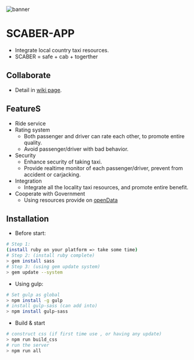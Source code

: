 ![banner](http://i.imgur.com/7FS24Ts.png)


# SCABER-APP

- Integrate local country taxi resources.
- SCABER = safe + cab + togerther

## Collaborate
- Detail in [wiki page](https://github.com/SCABER-Dev-Team/SCABER/wiki/Develope).

## FeatureS
- Ride service
- Rating system
    - Both passenger and driver can rate each other, to promote entire quality.
    - Avoid passenger/driver with bad behavior.
- Security
    - Enhance security of taking taxi.
    - Provide realtime monitor of each passenger/driver, prevent from accident or carjacking.
- Integration
    - Integrate all the locality taxi resources, and promote entire benefit.
- Cooperate with Government
    - Using resources provide on [openData](http://data.gov.tw/wise_search?nodetype=metadataset&kw=%E8%A8%88%E7%A8%8B%E8%BB%8A)

## Installation
- Before start:
```bash
# Step 1:
(install ruby on your platform => take some time)
# Step 2: (install ruby complete)
> gem install sass
# Step 3: (using gem update system)
> gem update --system
```
- Using gulp:
```bash
# Set gulp as global
> npm install -g gulp
# install gulp-sass (can add into)
> npm install gulp-sass
```
- Build & start
```bash
# construct css (if first time use , or having any update)
> npm run build_css
# run the server
> npm run all
```
